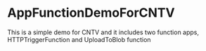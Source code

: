 # AppFunctionDemoForCNTV
This is a simple demo for CNTV and it includes two function apps, HTTPTriggerFunction and UploadToBlob function
